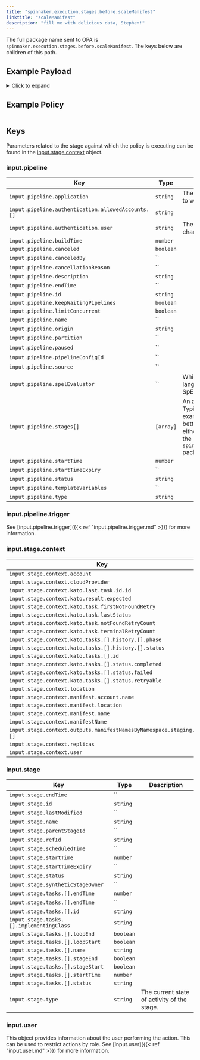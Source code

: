 ```yaml
---
title: "spinnaker.execution.stages.before.scaleManifest"
linktitle: "scaleManifest"
description: "fill me with delicious data, Stephen!"
---
```


The full package name sent to OPA is `spinnaker.execution.stages.before.scaleManifest`. The keys below are children of this path.

## Example Payload

<details><summary>Click to expand</summary>

```json
{
  "input": {
    "pipeline": {
      "application": "hostname",
      "authentication": {
        "allowedAccounts": [
          "spinnaker",
          "staging",
          "staging-ecs"
        ],
        "user": "myUserName"
      },
      "buildTime": 1620752545407,
      "canceled": false,
      "canceledBy": null,
      "cancellationReason": null,
      "description": "Scale manifest",
      "endTime": null,
      "id": "01F5E62DKZH06TP0V627RBP4M2",
      "initialConfig": {},
      "keepWaitingPipelines": false,
      "limitConcurrent": false,
      "name": null,
      "notifications": [],
      "origin": "unknown",
      "partition": null,
      "paused": null,
      "pipelineConfigId": null,
      "source": null,
      "spelEvaluator": null,
      "stages": [
        "01F5E62DKZ1YANDNTZ9ZJY0QGE"
      ],
      "startTime": 1620752545426,
      "startTimeExpiry": null,
      "status": "RUNNING",
      "systemNotifications": [],
      "templateVariables": null,
      "trigger": {
        "artifacts": [],
        "correlationId": null,
        "isDryRun": false,
        "isRebake": false,
        "isStrategy": false,
        "notifications": [],
        "other": {
          "artifacts": [],
          "dryRun": false,
          "expectedArtifacts": [],
          "notifications": [],
          "parameters": {},
          "rebake": false,
          "resolvedExpectedArtifacts": [],
          "strategy": false,
          "type": "manual",
          "user": "myUserName"
        },
        "parameters": {},
        "resolvedExpectedArtifacts": [],
        "type": "manual",
        "user": "myUserName"
      },
      "type": "ORCHESTRATION"
    },
    "stage": {
      "context": {
        "account": "spinnaker",
        "cloudProvider": "kubernetes",
        "deploy.server.groups": {},
        "kato.last.task.id": {
          "id": "552a47bb-59ea-4f5b-aa58-9f28851a6bc6"
        },
        "kato.result.expected": false,
        "kato.task.firstNotFoundRetry": -1,
        "kato.task.lastStatus": "SUCCEEDED",
        "kato.task.notFoundRetryCount": 0,
        "kato.task.terminalRetryCount": 0,
        "kato.tasks": [
          {
            "history": [
              {
                "phase": "ORCHESTRATION",
                "status": "Initializing Orchestration Task"
              },
              {
                "phase": "ORCHESTRATION",
                "status": "Processing op: KubernetesScaleManifestOperation"
              },
              {
                "phase": "SCALE_KUBERNETES_MANIFEST",
                "status": "Starting scale operation..."
              },
              {
                "phase": "SCALE_KUBERNETES_MANIFEST",
                "status": "Looking up resource properties..."
              },
              {
                "phase": "SCALE_KUBERNETES_MANIFEST",
                "status": "Calling scale operation..."
              },
              {
                "phase": "ORCHESTRATION",
                "status": "Orchestration completed."
              }
            ],
            "id": "552a47bb-59ea-4f5b-aa58-9f28851a6bc6",
            "resultObjects": [],
            "status": {
              "completed": true,
              "failed": false,
              "retryable": false
            }
          }
        ],
        "location": "staging",
        "manifest.account.name": "spinnaker",
        "manifest.location": "staging",
        "manifest.name": "deployment hostname",
        "manifestName": "deployment hostname",
        "outputs.manifestNamesByNamespace": {
          "staging": [
            "deployment hostname"
          ]
        },
        "replicas": "5",
        "user": "myUserName"
      },
      "endTime": null,
      "id": "01F5E62DKZ1YANDNTZ9ZJY0QGE",
      "lastModified": null,
      "name": "scaleManifest",
      "outputs": {},
      "parentStageId": null,
      "refId": "0",
      "requisiteStageRefIds": [],
      "scheduledTime": null,
      "startTime": 1620752545489,
      "startTimeExpiry": null,
      "status": "RUNNING",
      "syntheticStageOwner": null,
      "tasks": [
        {
          "endTime": 1620752545644,
          "id": "1",
          "implementingClass": "com.netflix.spinnaker.orca.clouddriver.tasks.manifest.ResolveTargetManifestTask",
          "loopEnd": false,
          "loopStart": false,
          "name": "resolveTargetManifest",
          "stageEnd": false,
          "stageStart": true,
          "startTime": 1620752545521,
          "status": "SUCCEEDED"
        },
        {
          "endTime": 1620752545916,
          "id": "2",
          "implementingClass": "com.netflix.spinnaker.orca.clouddriver.tasks.manifest.ScaleManifestTask",
          "loopEnd": false,
          "loopStart": false,
          "name": "scaleManifest",
          "stageEnd": false,
          "stageStart": false,
          "startTime": 1620752545659,
          "status": "SUCCEEDED"
        },
        {
          "endTime": 1620752551162,
          "id": "3",
          "implementingClass": "com.netflix.spinnaker.orca.clouddriver.tasks.MonitorKatoTask",
          "loopEnd": false,
          "loopStart": false,
          "name": "monitorScale",
          "stageEnd": false,
          "stageStart": false,
          "startTime": 1620752545933,
          "status": "SUCCEEDED"
        },
        {
          "endTime": null,
          "id": "4",
          "implementingClass": "com.netflix.spinnaker.orca.clouddriver.tasks.manifest.WaitForManifestStableTask",
          "loopEnd": false,
          "loopStart": false,
          "name": "waitForManifestToStabilize",
          "stageEnd": true,
          "stageStart": false,
          "startTime": 1620752551183,
          "status": "RUNNING"
        }
      ],
      "type": "scaleManifest"
    },
    "user": {
      "isAdmin": false,
      "roles": [],
      "username": "myUserName"
    }
  }
}
```
</details>

## Example Policy

```rego

```

## Keys

Parameters related to the stage against which the policy is executing can be found in the [input.stage.context](#inputstagecontext) object.

### input.pipeline

| Key                                                | Type      | Description                                                                 |
| -------------------------------------------------- | --------- | --------------------------------------------------------------------------- |
| `input.pipeline.application`                       | `string`  | The name of the Spinnaker application to which this pipeline belongs.       |
| `input.pipeline.authentication.allowedAccounts.[]` | `string`  |                                                                             |
| `input.pipeline.authentication.user`               | `string`  | The Spinnaker user initiating the change.                                   |
| `input.pipeline.buildTime`                         | `number`  |                                                                             |
| `input.pipeline.canceled`                          | `boolean` |                                                                             |
| `input.pipeline.canceledBy`                        | ``        |                                                                             |
| `input.pipeline.cancellationReason`                | ``        |                                                                             |
| `input.pipeline.description`                       | `string`  |                                                                             |
| `input.pipeline.endTime`                           | ``        |                                                                             |
| `input.pipeline.id`                                | `string`  |                                                                             |
| `input.pipeline.keepWaitingPipelines`              | `boolean` |                                                                             |
| `input.pipeline.limitConcurrent`                   | `boolean` |                                                                             |
| `input.pipeline.name`                              | ``        |                                                                             |
| `input.pipeline.origin`                            | `string`  |                                                                             |
| `input.pipeline.partition`                         | ``        |                                                                             |
| `input.pipeline.paused`                            | ``        |                                                                             |
| `input.pipeline.pipelineConfigId`                  | ``        |                                                                             |
| `input.pipeline.source`                            | ``        |                                                                             |
| `input.pipeline.spelEvaluator`                     | ``        | Which version of spring expression language is being used to evaluate SpEL. |
| `input.pipeline.stages[]`                          | `[array]` | An array of the stages in the pipeline. Typically if you are writing a policy that examines multiple pipeline stages, it is better to write that policy against either the `opa.pipelines package`, or the `spinnaker.execution.pipelines.before` package. |
| `input.pipeline.startTime`                         | `number`  |                                                                             |
| `input.pipeline.startTimeExpiry`                   | ``        |                                                                             |
| `input.pipeline.status`                            | `string`  |                                                                             |
| `input.pipeline.templateVariables`                 | ``        |                                                                             |
| `input.pipeline.type`                              | `string`  |                                                                             |

### input.pipeline.trigger

See [input.pipeline.trigger]({{< ref "input.pipeline.trigger.md" >}}) for more information.

### input.stage.context

| Key                                                               | Type      | Description |
| ----------------------------------------------------------------- | --------- | ----------- |
| `input.stage.context.account`                                     | `string`  |             |
| `input.stage.context.cloudProvider`                               | `string`  |             |
| `input.stage.context.kato.last.task.id.id`                        | `string`  |             |
| `input.stage.context.kato.result.expected`                        | `boolean` |             |
| `input.stage.context.kato.task.firstNotFoundRetry`                | `number`  |             |
| `input.stage.context.kato.task.lastStatus`                        | `string`  |             |
| `input.stage.context.kato.task.notFoundRetryCount`                | `number`  |             |
| `input.stage.context.kato.task.terminalRetryCount`                | `number`  |             |
| `input.stage.context.kato.tasks.[].history.[].phase`              | `string`  |             |
| `input.stage.context.kato.tasks.[].history.[].status`             | `string`  |             |
| `input.stage.context.kato.tasks.[].id`                            | `string`  |             |
| `input.stage.context.kato.tasks.[].status.completed`              | `boolean` |             |
| `input.stage.context.kato.tasks.[].status.failed`                 | `boolean` |             |
| `input.stage.context.kato.tasks.[].status.retryable`              | `boolean` |             |
| `input.stage.context.location`                                    | `string`  |             |
| `input.stage.context.manifest.account.name`                       | `string`  |             |
| `input.stage.context.manifest.location`                           | `string`  |             |
| `input.stage.context.manifest.name`                               | `string`  |             |
| `input.stage.context.manifestName`                                | `string`  |             |
| `input.stage.context.outputs.manifestNamesByNamespace.staging.[]` | `string`  |             |
| `input.stage.context.replicas`                                    | `string`  |             |
| `input.stage.context.user`                                        | `string`  |             |

### input.stage

| Key                                      | Type      | Description                                 |
| ---------------------------------------- | --------- | ------------------------------------------- |
| `input.stage.endTime`                    | ``        |                                             |
| `input.stage.id`                         | `string`  |                                             |
| `input.stage.lastModified`               | ``        |                                             |
| `input.stage.name`                       | `string`  |                                             |
| `input.stage.parentStageId`              | ``        |                                             |
| `input.stage.refId`                      | `string`  |                                             |
| `input.stage.scheduledTime`              | ``        |                                             |
| `input.stage.startTime`                  | `number`  |                                             |
| `input.stage.startTimeExpiry`            | ``        |                                             |
| `input.stage.status`                     | `string`  |                                             |
| `input.stage.syntheticStageOwner`        | ``        |                                             |
| `input.stage.tasks.[].endTime`           | `number`  |                                             |
| `input.stage.tasks.[].endTime`           | ``        |                                             |
| `input.stage.tasks.[].id`                | `string`  |                                             |
| `input.stage.tasks.[].implementingClass` | `string`  |                                             |
| `input.stage.tasks.[].loopEnd`           | `boolean` |                                             |
| `input.stage.tasks.[].loopStart`         | `boolean` |                                             |
| `input.stage.tasks.[].name`              | `string`  |                                             |
| `input.stage.tasks.[].stageEnd`          | `boolean` |                                             |
| `input.stage.tasks.[].stageStart`        | `boolean` |                                             |
| `input.stage.tasks.[].startTime`         | `number`  |                                             |
| `input.stage.tasks.[].status`            | `string`  |                                             |
| `input.stage.type`                       | `string`  | The current state of activity of the stage. |

### input.user

This object provides information about the user performing the action. This can be used to restrict actions by role. See [input.user]({{< ref "input.user.md" >}}) for more information.

